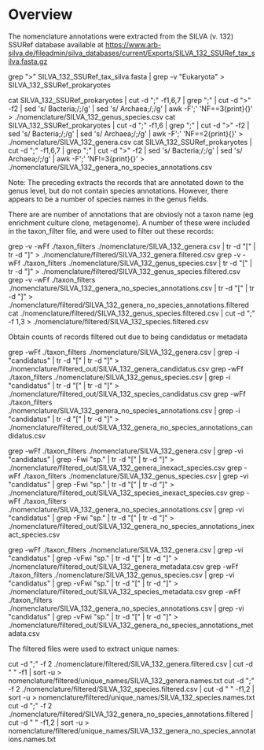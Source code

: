 # Overview

The nomenclature annotations were extracted from the SILVA (v. 132) SSURef database available at https://www.arb-silva.de/fileadmin/silva_databases/current/Exports/SILVA_132_SSURef_tax_silva.fasta.gz


grep ">" SILVA_132_SSURef_tax_silva.fasta | grep -v "Eukaryota" > SILVA_132_SSURef_prokaryotes

cat SILVA_132_SSURef_prokaryotes | cut -d ";" -f1,6,7 | grep ";" | cut -d ">" -f2 | sed  's/ Bacteria;/;/g' | sed  's/ Archaea;/;/g' | awk -F';' 'NF==3{print}{}' > ./nomenclature/SILVA_132_genus_species.csv
cat SILVA_132_SSURef_prokaryotes | cut -d ";" -f1,6 | grep ";" | cut -d ">" -f2 | sed  's/ Bacteria;/;/g' | sed  's/ Archaea;/;/g'   | awk -F';' 'NF==2{print}{}' > ./nomenclature/SILVA_132_genera.csv
cat SILVA_132_SSURef_prokaryotes | cut -d ";" -f1,6,7 | grep ";" | cut -d ">" -f2 | sed  's/ Bacteria;/;/g' | sed  's/ Archaea;/;/g' | awk -F';' 'NF!=3{print}{}'  > ./nomenclature/SILVA_132_genera_no_species_annotations.csv

Note: The preceding extracts the records that are annotated down to the genus level, but do not contain species annotations. However, there appears to be a number of species names in the genus fields.


There are are number of annotations that are obviosly not a taxon name (eg enrichment culture clone, metagenome). A number of these were included in the taxon_filter file, and were used to filter out these records:

grep -v -wFf ./taxon_filters ./nomenclature/SILVA_132_genera.csv  | tr -d "[" | tr -d "]" > ./nomenclature/filtered/SILVA_132_genera.filtered.csv
grep -v -wFf ./taxon_filters ./nomenclature/SILVA_132_genus_species.csv | tr -d "[" | tr -d "]" > ./nomenclature/filtered/SILVA_132_genus_species.filtered.csv
grep -v -wFf ./taxon_filters ./nomenclature/SILVA_132_genera_no_species_annotations.csv | tr -d "[" | tr -d "]" > ./nomenclature/filtered/SILVA_132_genera_no_species_annotations.filtered
cat ./nomenclature/filtered/SILVA_132_genus_species.filtered.csv | cut -d ";" -f 1,3 > ./nomenclature/filtered/SILVA_132_species.filtered.csv 

Obtain counts of records filtered out due to being candidatus or metadata

grep -wFf ./taxon_filters ./nomenclature/SILVA_132_genera.csv | grep -i "candidatus" | tr -d "[" | tr -d "]" > ./nomenclature/filtered_out/SILVA_132_genera_candidatus.csv
grep -wFf ./taxon_filters ./nomenclature/SILVA_132_genus_species.csv | grep -i "candidatus" | tr -d "[" | tr -d "]" > ./nomenclature/filtered_out/SILVA_132_species_candidatus.csv
grep -wFf ./taxon_filters ./nomenclature/SILVA_132_genera_no_species_annotations.csv | grep -i "candidatus" | tr -d "[" | tr -d "]" > ./nomenclature/filtered_out/SILVA_132_genera_no_species_annotations_candidatus.csv

grep -wFf ./taxon_filters ./nomenclature/SILVA_132_genera.csv | grep -vi "candidatus" | grep -Fwi "sp." | tr -d "[" | tr -d "]" > ./nomenclature/filtered_out/SILVA_132_genera_inexact_species.csv
grep -wFf ./taxon_filters ./nomenclature/SILVA_132_genus_species.csv | grep -vi "candidatus" | grep -Fwi "sp." | tr -d "[" | tr -d "]" > ./nomenclature/filtered_out/SILVA_132_species_inexact_species.csv
grep -wFf ./taxon_filters ./nomenclature/SILVA_132_genera_no_species_annotations.csv | grep -vi "candidatus" | grep -Fwi "sp." | tr -d "[" | tr -d "]" > ./nomenclature/filtered_out/SILVA_132_genera_no_species_annotations_inexact_species.csv


grep -wFf ./taxon_filters ./nomenclature/SILVA_132_genera.csv | grep -vi "candidatus" | grep -vFwi "sp." |  tr -d "[" | tr -d "]" > ./nomenclature/filtered_out/SILVA_132_genera_metadata.csv
grep -wFf ./taxon_filters ./nomenclature/SILVA_132_genus_species.csv | grep -vi "candidatus" | grep -vFwi "sp." | tr -d "[" | tr -d "]" > ./nomenclature/filtered_out/SILVA_132_species_metadata.csv
grep -wFf ./taxon_filters ./nomenclature/SILVA_132_genera_no_species_annotations.csv | grep -vi "candidatus" | grep -vFwi "sp." | tr -d "[" | tr -d "]" > ./nomenclature/filtered_out/SILVA_132_genera_no_species_annotations_metadata.csv


The filtered files were used to extract unique names:

cut -d ";" -f 2  ./nomenclature/filtered/SILVA_132_genera.filtered.csv | cut -d " " -f1 | sort -u >  nomenclature/filtered/unique_names/SILVA_132_genera.names.txt
cut -d ";" -f 2  ./nomenclature/filtered/SILVA_132_species.filtered.csv | cut -d " " -f1,2 | sort -u >  nomenclature/filtered/unique_names/SILVA_132_species.names.txt
cut -d ";" -f 2  ./nomenclature/filtered/SILVA_132_genera_no_species_annotations.filtered | cut -d " " -f1,2 | sort -u >  nomenclature/filtered/unique_names/SILVA_132_genera_no_species_annotations.names.txt




